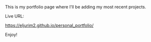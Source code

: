 This is my portfolio page where I'll be adding my most recent projects.

Live URL:

https://eljurim2.github.io/personal_portfolio/

Enjoy!
